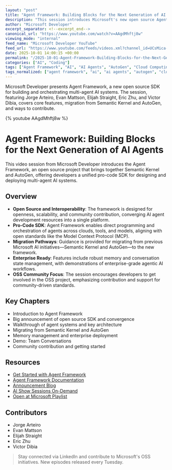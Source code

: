 ```yaml
---
layout: "post"
title: "Agent Framework: Building Blocks for the Next Generation of AI Agents"
description: "This session introduces Microsoft's new open source Agent Framework, merging Semantic Kernel and AutoGen into a unified SDK for building multi-agent systems. The presentation highlights the framework's support for cross-cloud orchestration, open standards like Model Context Protocol (MCP), migration paths from previous tooling, and guidance for contributing to the OSS project. Developers will learn about deploying enterprise-ready agentic systems and leveraging community-driven, interoperable resources."
author: "Microsoft Developer"
excerpt_separator: <!--excerpt_end-->
canonical_url: "https://www.youtube.com/watch?v=AAgdMhftj8w"
viewing_mode: "internal"
feed_name: "Microsoft Developer YouTube"
feed_url: "https://www.youtube.com/feeds/videos.xml?channel_id=UCsMica-v34Irf9KVTh6xx-g"
date: 2025-10-01 14:00:15 +00:00
permalink: "/2025-10-01-Agent-Framework-Building-Blocks-for-the-Next-Generation-of-AI-Agents.html"
categories: ["AI", "Coding"]
tags: ["Agent Framework", "AI", "AI Agents", "AutoGen", "Cloud Computing", "Coding", "Community Standards", "Cross Cloud Orchestration", "Dev", "Developer Tools", "Development", "MCP", "Microsoft", "Microsoft AI", "Multi Agent Systems", "Open Source Software", "Pro Code AI", "SDK", "Semantic Kernel", "Tech", "Technology", "Videos"]
tags_normalized: ["agent framework", "ai", "ai agents", "autogen", "cloud computing", "coding", "community standards", "cross cloud orchestration", "dev", "developer tools", "development", "mcp", "microsoft", "microsoft ai", "multi agent systems", "open source software", "pro code ai", "sdk", "semantic kernel", "tech", "technology", "videos"]
---
```


Microsoft Developer presents Agent Framework, a new open source SDK for building and orchestrating multi-agent AI systems. The session, featuring Jorge Arteiro, Evan Mattson, Elijah Straight, Eric Zhu, and Victor Dibia, covers core features, migration from Semantic Kernel and AutoGen, and ways to contribute.<!--excerpt_end-->

{% youtube AAgdMhftj8w %}

# Agent Framework: Building Blocks for the Next Generation of AI Agents

This video session from Microsoft Developer introduces the Agent Framework, an open source project that brings together Semantic Kernel and AutoGen, offering developers a unified pro-code SDK for designing and deploying multi-agent AI systems.

## Overview

- **Open Source and Interoperability**: The framework is designed for openness, scalability, and community contribution, converging AI agent development resources into a single platform.
- **Pro-Code SDK**: Agent Framework enables direct programming and orchestration of agents across clouds, tools, and models, aligning with open standards like the Model Context Protocol (MCP).
- **Migration Pathways**: Guidance is provided for migrating from previous Microsoft AI initiatives—Semantic Kernel and AutoGen—to the new framework.
- **Enterprise Ready**: Features include robust memory and conversation state management, with demonstrations of enterprise-grade agentic AI workflows.
- **OSS Community Focus**: The session encourages developers to get involved in the OSS project, emphasizing contribution and support for community-driven standards.

## Key Chapters

- Introduction to Agent Framework
- Big announcement of open source SDK and convergence
- Walkthrough of agent systems and key architecture
- Migrating from Semantic Kernel and AutoGen
- Memory management and enterprise deployment
- Demo: Team Conversations
- Community contribution and getting started

## Resources

- [Get Started with Agent Framework](https://aka.ms/AgentFramework)
- [Agent Framework Documentation](https://aka.ms/AgentFramework/Docs)
- [Announcement Blog](https://aka.ms/AgentFramework/PuPr)
- [AI Show Sessions On-Demand](https://aka.ms/AgentFramework/AIShow)
- [Open at Microsoft Playlist](https://aka.ms/OpenAtMicrosoftPlaylist)

## Contributors

- Jorge Arteiro
- Evan Mattson
- Elijah Straight
- Eric Zhu
- Victor Dibia

> Stay connected via LinkedIn and contribute to Microsoft's OSS initiatives. New episodes released every Tuesday.

